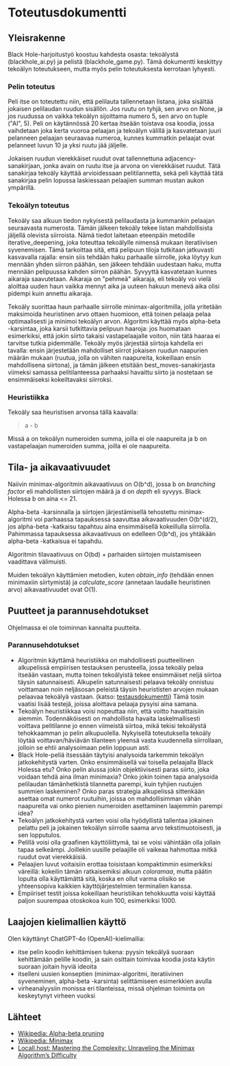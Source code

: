 # Toteutusdokumentti

## Yleisrakenne

Black Hole-harjoitustyö koostuu kahdesta osasta: tekoälystä (blackhole_ai.py) ja pelistä (blackhole_game.py). Tämä dokumentti keskittyy tekoälyn toteutukseen, mutta myös pelin toteutuksesta kerrotaan lyhyesti.

### Pelin toteutus

Peli itse on toteutettu niin, että pelilauta tallennetaan listana, joka sisältää jokaisen pelilaudan ruudun sisällön. Jos ruutu on tyhjä, sen arvo on None, ja jos ruudussa on vaikka tekoälyn sijoittama numero 5, sen arvo on tuple ("AI", 5). Peli on käytännössä 20 kertaa itseään toistava osa koodia, jossa vaihdetaan joka kerta vuoroa pelaajan ja tekoälyn välillä ja kasvatetaan juuri pelanneen pelaajan seuraavaa numeroa, kunnes kummatkin pelaajat ovat pelanneet luvun 10 ja yksi ruutu jää jäljelle.

Jokaisen ruudun vierekkäiset ruudut ovat tallennettuna adjacency-sanakirjaan, jonka avain on ruutu itse ja arvona on vierekkäiset ruudut. Tätä sanakirjaa tekoäly käyttää arvioidessaan pelitilannetta, sekä peli käyttää tätä sanakirjaa pelin lopussa laskiessaan pelaajien summan mustan aukon ympärillä.

### Tekoälyn toteutus

Tekoäly saa alkuun tiedon nykyisestä pelilaudasta ja kummankin pelaajan seuraavasta numerosta. Tämän jälkeen tekoäly tekee listan mahdollisista jäljellä olevista siirroista. Nämä tiedot laitetaan eteenpäin metodille iterative_deepening, joka toteuttaa tekoälylle nimensä mukaan iteratiivisen syvenemisen. Tämä tarkoittaa sitä, että pelipuun tiloja tutkitaan jatkuvasti kasvavalla rajalla: ensin siis tehdään haku parhaalle siirrolle, joka löytyy kun mennään yhden siirron päähän, sen jälkeen tehdään uudestaan haku, mutta mennään pelipuussa kahden siirron päähän. Syvyyttä kasvatetaan kunnes aikaraja saavutetaan. Aikaraja on "pehmeä" aikaraja, eli tekoäly voi vielä aloittaa uuden haun vaikka mennyt aika ja uuteen hakuun menevä aika olisi pidempi kuin annettu aikaraja.

Tekoäly suorittaa haun parhaalle siirrolle minimax-algoritmilla, jolla yritetään maksimoida heuristinen arvo ottaen huomioon, että toinen pelaaja pelaa optimaalisesti ja minimoi tekoälyn arvon. Algoritmi käyttää myös alpha-beta -karsintaa, joka karsii tutkittavia pelipuun haaroja: jos huomataan esimerkiksi, että jokin siirto takaisi vastapelaajalle voiton, niin tätä haaraa ei tarvitse tutkia pidemmälle. Tekoäly myös järjestää siirtoja kahdella eri tavalla: ensin järjestetään mahdolliset siirrot jokaisen ruudun naapurien määrän mukaan (ruutua, jolla on vähiten naapureita, kokeillaan ensin mahdollisena siirtona), ja tämän jälkeen etsitään best_moves-sanakirjasta viimeksi samassa pelitilanteessa parhaaksi havaittu siirto ja nostetaan se ensimmäiseksi kokeiltavaksi siirroksi.

### Heuristiikka

Tekoäly saa heuristisen arvonsa tällä kaavalla:

> a - b

Missä a on tekoälyn numeroiden summa, joilla ei ole naapureita ja b on vastapelaajan numeroiden summa, joilla ei ole naapureita.

## Tila- ja aikavaativuudet

Naiivin minimax-algoritmin aikavaativuus on O(b^d), jossa b on *branching factor* eli mahdollisten siirtojen määrä ja d on *depth* eli syvyys. Black Holessa b on aina <= 21.

Alpha-beta -karsinnalla ja siirtojen järjestämisellä tehostettu minimax-algoritmi voi parhaassa tapauksessa saavuttaa aikavaativuuden O(b^(d/2), jos alpha-beta -katkaisu tapahtuu aina ensimmäisellä kokeillulla siirrolla. Pahimmassa tapauksessa aikavaativuus on edelleen O(b^d), jos yhtäkään alpha-beta -katkaisua ei tapahdu.

Algoritmin tilavaativuus on O(bd) + parhaiden siirtojen muistamiseen vaadittava välimuisti.

Muiden tekoälyn käyttämien metodien, kuten *obtain_info* (tehdään ennen minimaxiin siirtymistä) ja *calculate_score* (annetaan laudalle heuristinen arvo) aikavaativuudet ovat O(1).

## Puutteet ja parannusehdotukset

Ohjelmassa ei ole toiminnan kannalta puutteita.

### Parannusehdotukset

- Algoritmin käyttämä heuristiikka on mahdollisesti puutteellinen alkupelissä empiirisen testauksen perusteella, jossa tekoäly pelaa itseään vastaan, mutta toinen tekoälyistä tekee ensimmäiset neljä siirtoa täysin satunnaisesti. Alkupelin satunnaisesti pelaava tekoäly onnistuu voittamaan noin neljäsosan peleistä täysin heurististen arvojen mukaan pelaavaa tekoälyä vastaan. (katso: [testausdokumentti](https://github.com/kasperikpnn/algolabra_blackhole/blob/main/dokumentaatio/testaus.md)) Tämä tosin vaatisi lisää testejä, joissa aloittava pelaaja pysyisi aina samana.
- Tekoälyn heuristiikkaa voisi nopeuttaa niin, että voitto havaittaisiin aiemmin. Todennäköisesti on mahdollista havaita laskelmallisesti voittava pelitilanne jo ennen viimeistä siirtoa, mikä tekisi tekoälystä tehokkaamman jo pelin alkupuolella. Nykyisellä toteutuksella tekoäly löytää voittavan/häviävän tilanteen yleensä vasta kuudennella siirrollaan, jolloin se ehtii analysoimaan pelin loppuun asti.
- Black Hole-peliä itsessään täytyisi analysoida tarkemmin tekoälyn jatkokehitystä varten. Onko ensimmäisellä vai toisella pelaajalla Black Holessa etu? Onko pelin alussa jokin objektiivisesti paras siirto, joka voidaan tehdä aina ilman minimaxia? Onko jokin toinen tapa analysoida pelilaudan tämänhetkistä tilannetta parempi, kuin tyhjien ruutujen summien laskeminen? Onko paras strategia alkupelissä sittenkään asettaa omat numerot ruutuihin, joissa on mahdollisimman vähän naapureita vai onko pienien numeroiden asettaminen laajemmin parempi idea?
- Tekoälyn jatkokehitystä varten voisi olla hyödyllistä tallentaa jokainen pelattu peli ja jokainen tekoälyn siirrolle saama arvo tekstimuotoisesti, ja sen lopputulos.
- Pelillä voisi olla graafinen käyttöliittymä, tai se voisi vähintään olla jollain tapaa selkeämpi. Joillekin uusille pelaajille oli vaikeaa hahmottaa mitkä ruudut ovat vierekkäisiä.
- Pelaajien luvut voitaisiin erottaa toisistaan kompaktimmin esimerkiksi väreillä: kokeilin tämän ratkaisemiksi alkuun *coloramaa*, mutta päätin lopulta olla käyttämättä sitä, koska en ollut varma olisiko se yhteensopiva kaikkien käyttöjärjestelmien terminalien kanssa.
- Empiiriset testit joissa kokeillaan heuristiikan tehokkuutta voisi käyttää paljon suurempaa otoskokoa kuin 100, esimerkiksi 1000.

## Laajojen kielimallien käyttö

Olen käyttänyt ChatGPT-4o (OpenAI)-kielimallia:
- itse pelin koodin kehittämisen tukena: pyysin tekoälyä suoraan kehittämään pelille koodin, ja sain osittain toimivaa koodia josta käytin suoraan joitain hyviä ideoita
- itselleni uusien konseptien (minimax-algoritmi, iteratiivinen syveneminen, alpha-beta -karsinta) selittämiseen esimerkkien avulla
- virheanalyysiin monissa eri tilanteissa, missä ohjelman toiminta on keskeytynyt virheen vuoksi

## Lähteet

- [Wikipedia: Alpha-beta pruning](https://en.wikipedia.org/wiki/Alpha%E2%80%93beta_pruning)
- [Wikipedia: Minimax](https://en.wikipedia.org/wiki/Minimax)
- [Locall.host: Mastering the Complexity: Unraveling the Minimax Algorithm’s Difficulty](https://locall.host/is-minimax-algorithm-hard/)
